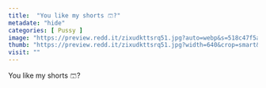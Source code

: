 ```yaml
---
title:  "You like my shorts 🩳?"
metadate: "hide"
categories: [ Pussy ]
image: "https://preview.redd.it/zixudkttsrq51.jpg?auto=webp&s=518c47f5ac5fd46fbb5fad329db4e5fd6e97ffa5"
thumb: "https://preview.redd.it/zixudkttsrq51.jpg?width=640&crop=smart&auto=webp&s=6fbd87360992b3fce27751777521132c952f74ed"
visit: ""
---
```

You like my shorts 🩳?
